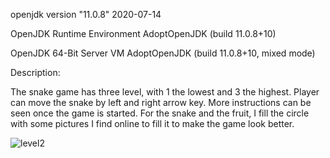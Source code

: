 
openjdk version "11.0.8" 2020-07-14


OpenJDK Runtime Environment AdoptOpenJDK (build 11.0.8+10)


OpenJDK 64-Bit Server VM AdoptOpenJDK (build 11.0.8+10, mixed mode)

Description:

The snake game has three level, with 1 the lowest and 3 the highest. Player can move the snake by left and right arrow key.
More instructions can be seen once the game is started.
For the snake and the fruit, I fill the circle with some pictures I find online to fill it to make the game look better.

![level2](https://user-images.githubusercontent.com/57188393/168403025-87051a14-5ea6-4d46-9f63-7bc583adcc87.jpg)
